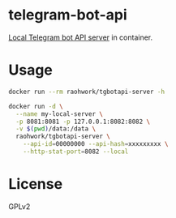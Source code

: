 # telegram-bot-api

[Local Telegram bot API server](https://github.com/tdlib/telegram-bot-api) in container.

# Usage

```sh
docker run --rm raohwork/tgbotapi-server -h

docker run -d \
  --name my-local-server \
  -p 8081:8081 -p 127.0.0.1:8082:8082 \
  -v $(pwd)/data:/data \
  raohwork/tgbotapi-server \
    --api-id=00000000 --api-hash=xxxxxxxxx \
    --http-stat-port=8082 --local
```

# License

GPLv2
